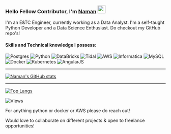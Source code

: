 ### Hello Fellow Contributor, I'm [Naman](https://www.linkedin.com/in/naman-gupta-275b41170/) <img src="https://media.giphy.com/media/hvRJCLFzcasrR4ia7z/giphy.gif" width="25px">
I'm an E&TC Engineer, currently working as a Data Analyst. I'm a self-taught Python Developer and a Data Science Enthusiast. Do checkout my GitHub repo's!
#### Skills and Technical knowledge I possess: 
![Postgres](https://img.shields.io/badge/postgres-%23001.svg?style=for-the-badge&logo=postgreSQL) 
<img alt="Python" src="https://img.shields.io/badge/python-%23001.svg?style=for-the-badge&logo=python"/>
![DataBricks](https://img.shields.io/badge/databricks-%23001.svg?style=for-the-badge&logo=databricks) 
![Tidal](https://img.shields.io/badge/tidal-%23001.svg?style=for-the-badge&logo=tidal) 
![AWS](https://img.shields.io/badge/amazon%20Web%20Services-%23001.svg?style=for-the-badge&logo=Amazon) 
![Informatica](https://img.shields.io/badge/informatica-%23001.svg?style=for-the-badge&logo=informatica) 
![MySQL](https://img.shields.io/badge/mysql-%23001.svg?style=for-the-badge&logo=mysql)
![Docker](https://img.shields.io/badge/docker-%23001.svg?style=for-the-badge&logo=docker)
![Kubernetes](https://img.shields.io/badge/kubernetes-%23001.svg?style=for-the-badge&logo=kubernetes)
![AngularJS](https://img.shields.io/badge/angular-%23001.svg?style=for-the-badge&logo=angular)
<hr>

[![Naman's GitHub stats](https://github-readme-stats.vercel.app/api?username=GuptaNaman1998&count_private=true&show_icons=true&theme=radical)](https://www.linkedin.com/in/naman-gupta-275b41170/)
<hr>

[![Top Langs](https://github-readme-stats.vercel.app/api/top-langs/?username=GuptaNaman1998&layout=compact&theme=radical)](https://www.linkedin.com/in/naman-gupta-275b41170/)

![Views](https://komarev.com/ghpvc/?username=GuptaNaman1998&style=plastic&color=red)

For anything python or docker or AWS please do reach out!

Would love to collaborate on different projects & open to freelance opportunities!
